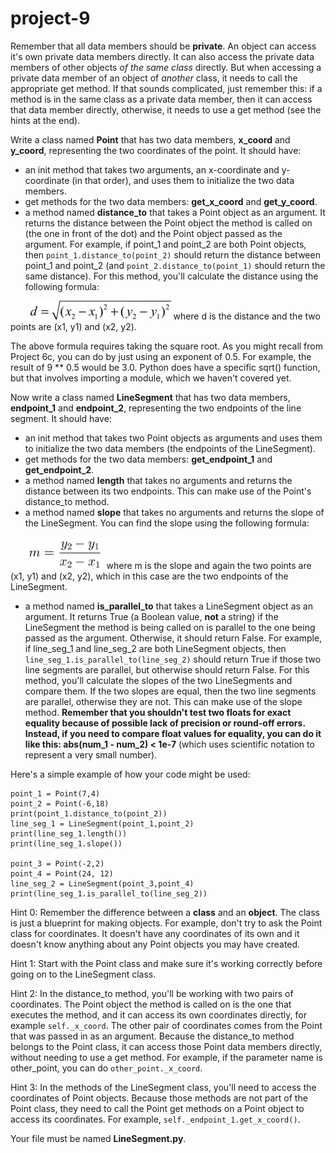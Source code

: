 # project-9

Remember that all data members should be **private**. An object can access it's own private data members directly. It can also access the private data members of other objects *of the same class* directly. But when accessing a private data member of an object of *another* class, it needs to call the appropriate get method. If that sounds complicated, just remember this: if a method is in the same class as a private data member, then it can access that data member directly, otherwise, it needs to use a get method (see the hints at the end).

Write a class named **Point** that has two data members, **x_coord** and **y_coord**, representing the two coordinates of the point. It should have:
* an init method that takes two arguments, an x-coordinate and y-coordinate (in that order), and uses them to initialize the two data members.
* get methods for the two data members: **get_x_coord** and **get_y_coord**.
* a method named **distance_to** that takes a Point object as an argument. It returns the distance between the Point object the method is called on (the one in front of the dot) and the Point object passed as the argument. For example, if point_1 and point_2 are both Point objects, then ```point_1.distance_to(point_2)``` should return the distance between point_1 and point_2 (and ```point_2.distance_to(point_1)``` should return the same distance). For this method, you'll calculate the distance using the following formula:

        ![formula for distance between two points](distance_formula.png "formula for distance between two points")
where d is the distance and the two points are (x1, y1) and (x2, y2).

The above formula requires taking the square root. As you might recall from Project 6c, you can do by just using an exponent of 0.5. For example, the result of 9 ** 0.5 would be 3.0. Python does have a specific sqrt() function, but that involves importing a module, which we haven't covered yet.

Now write a class named **LineSegment** that has two data members, **endpoint_1** and  **endpoint_2**, representing the two endpoints of the line segment. It should have:
* an init method that takes two Point objects as arguments and uses them to initialize the two data members (the endpoints of the LineSegment).
* get methods for the two data members: **get_endpoint_1** and **get_endpoint_2**.
* a method named **length** that takes no arguments and returns the distance between its two endpoints. This can make use of the Point's distance_to method.
* a method named **slope** that takes no arguments and returns the slope of the LineSegment. You can find the slope using the following formula:

      ![formula for slope of a line segment](slope_formula.png "formula for slope of a line segment")
where m is the slope and again the two points are (x1, y1) and (x2, y2), which in this case are the two endpoints of the LineSegment.
* a method named **is_parallel_to** that takes a LineSegment object as an argument. It returns True (a Boolean value, **not** a string) if the LineSegment the method is being called on is parallel to the one being passed as the argument. Otherwise, it should return False. For example, if line_seg_1 and line_seg_2 are both LineSegment objects, then ```line_seg_1.is_parallel_to(line_seg_2)``` should return True if those two line segments are parallel, but otherwise should return False. For this method, you'll calculate the slopes of the two LineSegments and compare them. If the two slopes are equal, then the two line segments are parallel, otherwise they are not. This can make use of the slope method. **Remember that you shouldn't test two floats for exact equality because of possible lack of precision or round-off errors. Instead, if you need to compare float values for equality, you can do it like this: abs(num_1 - num_2) < 1e-7** (which uses scientific notation to represent a very small number).


Here's a simple example of how your code might be used:
```
point_1 = Point(7,4)
point_2 = Point(-6,18)
print(point_1.distance_to(point_2))
line_seg_1 = LineSegment(point_1,point_2)
print(line_seg_1.length())
print(line_seg_1.slope())

point_3 = Point(-2,2)
point_4 = Point(24, 12)
line_seg_2 = LineSegment(point_3,point_4)
print(line_seg_1.is_parallel_to(line_seg_2))
```

Hint 0: Remember the difference between a **class** and an **object**. The class is just a blueprint for making objects. For example, don't try to ask the Point class for coordinates. It doesn't have any coordinates of its own and it doesn't know anything about any Point objects you may have created.

Hint 1: Start with the Point class and make sure it's working correctly before going on to the LineSegment class.

Hint 2: In the distance_to method, you'll be working with two pairs of coordinates. The Point object the method is called on is the one that executes the method, and it can access its own coordinates directly, for example ```self._x_coord```. The other pair of coordinates comes from the Point that was passed in as an argument. Because the distance_to method belongs to the Point class, it can access those Point data members directly, without needing to use a get method. For example, if the parameter name is other_point, you can do ```other_point._x_coord```.

Hint 3: In the methods of the LineSegment class, you'll need to access the coordinates of Point objects. Because those methods are not part of the Point class, they need to call the Point get methods on a Point object to access its coordinates. For example, ```self._endpoint_1.get_x_coord()```.

Your file must be named **LineSegment.py**.


